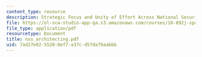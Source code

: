 ```yaml
---
content_type: resource
description: Strategic Focus and Unity of Effort Across National Security Space.
file: https://ol-ocw-studio-app-qa.s3.amazonaws.com/courses/16-892j-space-system-architecture-and-design-fall-2004/7ad27e0255200ef7a37cd57da79aabbb_nss_architecting.pdf
file_type: application/pdf
resourcetype: Document
title: nss_architecting.pdf
uid: 7ad27e02-5520-0ef7-a37c-d57da79aabbb
---
```

